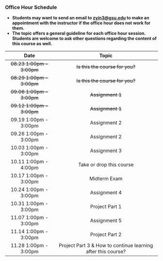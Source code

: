 ### Office Hour Schedule

+ **Students may want to send an email to zyin3@gsu.edu to make an appointment with the instructor if the office hour does not work for them.**
+ **The topic offers a general guideline for each office hour session. Students are welcome to ask other questions regarding the content of this course as well.**

| Date                 | Topic                              |
|:--------------------:| :---------------------------------:|
| ~~08.23 1:00pm - 3:00pm~~ | ~~Is this the course for you?~~ |
| ~~08.29 1:00pm - 3:00pm~~ | ~~Is this the course for you?~~ |
| ~~09.06 1:00pm - 3:00pm~~ | ~~Assignment 1~~ |                  
| ~~09.12 1:00pm - 3:00pm~~ | ~~Assignment 1~~ |
| 09.19 1:00pm - 3:00pm | Assignment 2 |      
| 09.26 1:00pm - 3:00pm | Assignment 2 |         
| 10.03 1:00pm - 3:00pm | Assignment 3  | 
| 10.11 1:00pm - 4:00pm | Take or drop this course|
| 10.17 1:00pm - 3:00pm | Midterm Exam | 
| 10.24 1:00pm - 3:00pm | Assignment 4 |    
| 10.31 1:00pm - 3:00pm | Project Part 1 | 
| 11.07 1:00pm - 3:00pm | Assignment 5 | 
| 11.14 1:00pm - 3:00pm | Project Part 2 | 
| 11.28 1:00pm - 3:00pm | Project Part 3 & How to continue learning after this course?|
